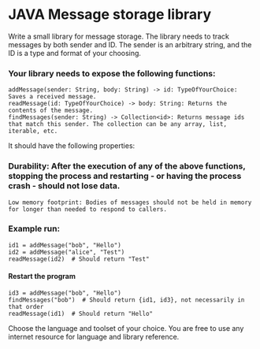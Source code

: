 # JAVA Message storage library

Write a small library for message storage. The library needs to track messages by both sender and ID. The sender is an arbitrary string, and the ID is a type and format of your choosing.

### Your library needs to expose the following functions:

    addMessage(sender: String, body: String) -> id: TypeOfYourChoice: Saves a received message.
    readMessage(id: TypeOfYourChoice) -> body: String: Returns the contents of the message.
    findMessages(sender: String) -> Collection<id>: Returns message ids that match this sender. The collection can be any array, list, iterable, etc.

It should have the following properties:

###    Durability: After the execution of any of the above functions, stopping the process and restarting - or having the process crash - should not lose data.
    Low memory footprint: Bodies of messages should not be held in memory for longer than needed to respond to callers.

### Example run:

    id1 = addMessage("bob", "Hello")
    id2 = addMessage("alice", "Test")
    readMessage(id2)  # Should return "Test"

#### Restart the program

    id3 = addMessage("bob", "Hello")
    findMessages("bob")  # Should return {id1, id3}, not necessarily in that order
    readMessage(id1)  # Should return "Hello"

Choose the language and toolset of your choice. You are free to use any internet resource for language and library reference.
